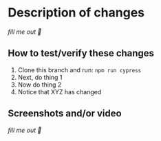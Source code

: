 # Description of changes

<!--
Please fill out this section with a description of your changes and your approach to this ticket. Please make sure to include things such as:
* A high-level description of your changes
* Why did you take the approach that you took?
* Are there any edge cases the reviewer should be aware of?
* Are there any known limitations that will be addressed with a future change?
-->

_fill me out 📝_

## How to test/verify these changes

<!--
Replace the sample steps below with steps on how a reviewer of this PR can test your changes. This should include things such as (if applicable):
* Do you need to use a specific account to log in?
* Is there a particular patient profile that should be used?
-->

1. Clone this branch and run: `npm run cypress`
1. Next, do thing 1
1. Now do thing 2
1. Notice that XYZ has changed


## Screenshots and/or video

<!--
If relevant, make sure to include relevant video or before/after screenshots  that demonstrate the changes.
If no visuals are required, then please fill out this section with "N/A"
-->

_fill me out 📸_
